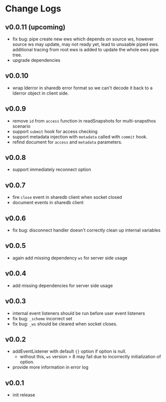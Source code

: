 # Change Logs

## v0.0.11 (upcoming)

 - fix bug: pipe create new ews which depends on source ws, however source ws may update, may not ready yet,
   lead to unusable piped ews. additional tracing from root ews is added to update the whole ews pipe tree.
 - upgrade dependencies


## v0.0.10

 - wrap lderror in sharedb error format so we can't decode it back to a lderror object in client side.


## v0.0.9

 - remove `id` from `access` function in readSnapshots for multi-snapsthos scenario
 - support `submit` hook for access checking
 - support metadata injection with `metadata` called with `commit` hook.
 - refind document for `access` and `metadata` parameters.


## v0.0.8

 - support immediately reconnect option


## v0.0.7

 - fire `close` event in sharedb client when socket closed
 - document events in sharedb client


## v0.0.6

 - fix bug: disconnect handler doesn't correctly clean up internal variables


## v0.0.5

 - again add missing dependency `ws` for server side usage


## v0.0.4

 - add missing dependencies for server side usage


## v0.0.3

 - internal event listeners should be run before user event listeners
 - fix bug: `_scheme` incorrect set
 - fix bug: `_ws` should be cleared when socket closes.


## v0.0.2

 - addEventListener with default `{}` option if option is null.
   - without this, `ws` version > 8 may fail due to incorrectly initialization of option.
 - provide more information in error log

 
## v0.0.1

 - init release
